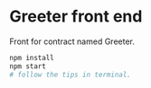 # Greeter front end

Front for contract named Greeter.

```bash
npm install
npm start
# follow the tips in terminal.
```
